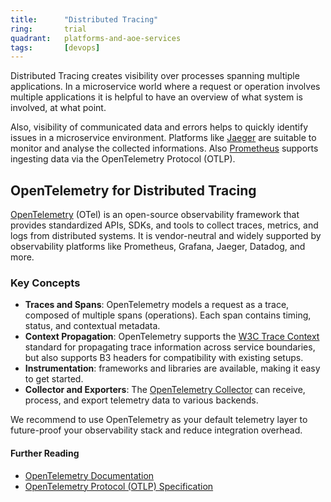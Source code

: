 ```yaml
---
title:      "Distributed Tracing"
ring:       trial
quadrant:   platforms-and-aoe-services
tags:       [devops]
---
```


Distributed Tracing creates visibility over processes spanning multiple applications.
In a microservice world where a request or operation involves multiple applications it is helpful to have an overview of what system is involved, at what point.

Also, visibility of communicated data and errors helps to quickly identify issues in a microservice environment.
Platforms like  [Jaeger](/platforms-and-aoe-services/jaeger/)  are suitable to monitor and analyse the collected informations. Also [Prometheus](/platforms-and-aoe-services/prometheus/) supports ingesting data via the OpenTelemetry Protocol (OTLP).

## OpenTelemetry for Distributed Tracing

[OpenTelemetry](https://opentelemetry.io/) (OTel) is an open-source observability framework that provides standardized APIs, SDKs, and tools to collect traces, metrics, and logs from distributed systems. It is vendor-neutral and widely supported by observability platforms like Prometheus, Grafana, Jaeger, Datadog, and more.

### Key Concepts
- **Traces and Spans**: OpenTelemetry models a request as a trace, composed of multiple spans (operations). Each span contains timing, status, and contextual metadata.
- **Context Propagation**: OpenTelemetry supports the [W3C Trace Context](https://www.w3.org/TR/trace-context/) standard for propagating trace information across service boundaries, but also supports B3 headers for compatibility with existing setups.
- **Instrumentation**: frameworks and libraries are available, making it easy to get started.
- **Collector and Exporters**: The [OpenTelemetry Collector](https://opentelemetry.io/docs/collector/) can receive, process, and export telemetry data to various backends.

We recommend to use OpenTelemetry as your default telemetry layer to future-proof your observability stack and reduce integration overhead.

#### Further Reading
- [OpenTelemetry Documentation](https://opentelemetry.io/docs/)
- [OpenTelemetry Protocol (OTLP) Specification](https://opentelemetry.io/docs/specs/otlp/)
